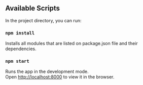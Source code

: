 ## Available Scripts

In the project directory, you can run:

### `npm install`

Installs all modules that are listed on package.json file and their dependencies.

### `npm start`

Runs the app in the development mode.\
Open [http://localhost:8000](http://localhost:8000) to view it in the browser.
